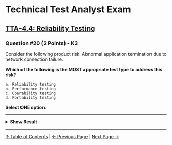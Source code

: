 # Technical Test Analyst Exam

## [TTA-4.4: Reliability Testing](../../4-quality-characteristics-for-technical-testing/4.4-reliability-testing.md)

### Question #20 (2 Points) - K3

Consider the following product risk: Abnormal application termination due to network connection failure.

**Which of the following is the MOST appropriate test type to address this risk?**

    a. Reliability testing
    b. Performance testing
    c. Operability testing
    d. Portability testing

**Select ONE option.**

---

<details>
<summary><strong>Show Result</strong></summary>

#### Correct Answer: a

    a. Is correct. Fault-tolerance testing is part of reliability
    b. Is not correct. We are not worried about response time, throughput, or resource utilization here
    c. Is not correct. This risk does not relate to usability
    d. Is not correct. A change of to a different environment is not in question here

</details>

---

[↑ Table of Contents](../../README.md#table-of-contents) | [← Previous Page](question-19.md) | [Next Page →](question-21.md)
